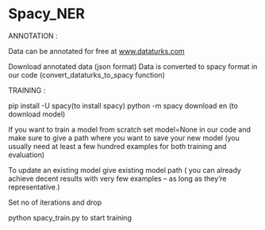 # Spacy_NER

ANNOTATION :

Data can be annotated for free at www.dataturks.com

Download annotated data (json format)
Data is converted to spacy format in our code (convert_dataturks_to_spacy function)



TRAINING :

pip install -U spacy(to install spacy)
python -m spacy download en (to download model)

If you want to train a model from scratch set model=None in our code and make sure to give a path where you want to save your new model (you usually need at least a few hundred examples for both training and evaluation) 

To update an existing model give existing model path ( you can already achieve decent results with very few examples – as long as they’re representative.)

Set no of iterations and drop



python spacy_train.py to start training 



